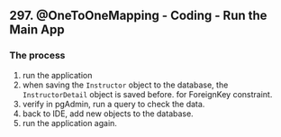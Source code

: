 ## 297. @OneToOneMapping - Coding - Run the Main App

### The process 
1. run the application 
2. when saving the `Instructor` object to the database, the `InstructorDetail` object is saved before. for ForeignKey constraint.
3. verify in pgAdmin, run a query to check the data.
4. back to IDE, add new objects to the database. 
5. run the application again.
